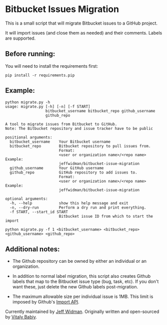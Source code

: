 # Bitbucket Issues Migration

This is a small script that will migrate Bitbucket issues to a GitHub project.

It will import issues (and close them as needed) and their comments. Labels are
supported.

## Before running:

You will need to install the requirements first:

    pip install -r requirements.pip

## Example:

    python migrate.py -h
    usage: migrate.py [-h] [-n] [-f START]
                      bitbucket_username bitbucket_repo github_username
                      github_repo

    A tool to migrate issues from Bitbucket to GitHub.
    Note: The Bitbucket repository and issue tracker have to be public

    positional arguments:
      bitbucket_username    Your Bitbucket username
      bitbucket_repo        Bitbucket repository to pull issues from.
                            Format:
                            <user or organization name>/<repo name> Example:
                            jeffwidman/bitbucket-issue-migration
      github_username       Your GitHub username
      github_repo           GitHub repository to add issues to.
                            Format:
                            <user or organization name>/<repo name> Example:
                            jeffwidman/bitbucket-issue-migration

    optional arguments:
      -h, --help            show this help message and exit
      -n, --dry-run         Perform a dry run and print everything.
      -f START, --start_id START
                            Bitbucket issue ID from which to start the import

    python migrate.py -f 1 <bitbucket_username> <bitbucket_repo> <github_username> <github_repo>

## Additional notes:

* The Github repository can be owned by either an individual or an organization.

* In addition to normal label migration, this script also creates Github labels
that map to the Bitbucket issue type (bug, task, etc). If you don't want these,
just delete the new Github labels post-migration.

* The maximum allowable size per individual issue is 1MB. This limit is
imposed by Github's
[Import API](https://gist.github.com/jonmagic/5282384165e0f86ef105).



Currently maintained by [Jeff Widman](http://www.jeffwidman.com/).
Originally written and open-sourced by [Vitaly Babiy](http://www.howsthe.com/).
